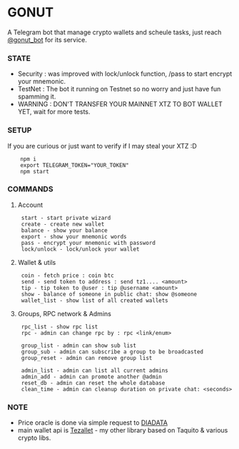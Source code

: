 # GONUT

A Telegram bot that manage crypto wallets and scheule tasks, just reach [@gonut_bot](https://t.me/gonut_bot) for its service.

### STATE 

- Security : was improved with lock/unlock function, /pass <password> to start encrypt your mnemonic. 
- TestNet : The bot it running on Testnet so no worry and just have fun spamming it.
- WARNING : DON'T TRANSFER YOUR MAINNET XTZ TO BOT WALLET YET, wait for more tests.

### SETUP
If you are curious or just want to verify if I may steal your XTZ :D

        npm i 
        export TELEGRAM_TOKEN="YOUR_TOKEN"
        npm start

### COMMANDS

1. Account 

        start - start private wizard
        create - create new wallet
        balance - show your balance
        export - show your mnemonic words
        pass - encrypt your mnemonic with password
        lock/unlock - lock/unlock your wallet
        
2. Wallet & utils 
        
        coin - fetch price : coin btc
        send - send token to address : send tz1.... <amount>
        tip - tip token to @user : tip @username <amount>
        show - balance of someone in public chat: show @someone
        wallet_list - show list of all created wallets
        
3. Groups, RPC network & Admins 
        
        rpc_list - show rpc list
        rpc - admin can change rpc by : rpc <link/enum>
        
        group_list - admin can show sub list
        group_sub - admin can subscribe a group to be broadcasted
        group_reset - admin can remove group list
        
        admin_list - admin can list all current admins
        admin_add - admin can promote another @admin
        reset_db - admin can reset the whole database
        clean_time - admin can cleanup duration on private chat: <seconds>
        
        
### NOTE 

- Price oracle is done via simple request to [DIADATA](https://api.diadata.org/v1/quotation/BTC?Price)
- main wallet api is [Tezallet](https://www.npmjs.com/package/tezallet) - my other library based on Taquito & various crypto libs.
